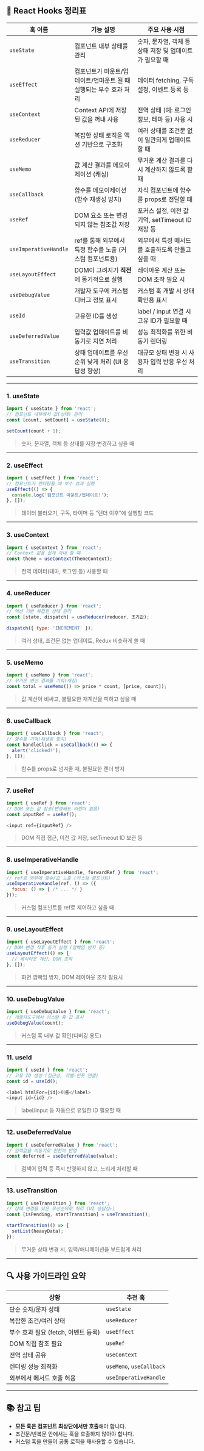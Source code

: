 ## 🧩 React Hooks 정리표

| 훅 이름                  | 기능 설명                                 | 주요 사용 시점                            |
| --------------------- | ------------------------------------- | ----------------------------------- |
| `useState`            | 컴포넌트 내부 상태를 관리                        | 숫자, 문자열, 객체 등 상태 저장 및 업데이트가 필요할 때   |
| `useEffect`           | 컴포넌트가 마운트/업데이트/언마운트 될 때 실행되는 부수 효과 처리 | 데이터 fetching, 구독 설정, 이벤트 등록 등       |
| `useContext`          | Context API에 저장된 값을 꺼내 사용             | 전역 상태 (예: 로그인 정보, 테마 등) 사용 시        |
| `useReducer`          | 복잡한 상태 로직을 액션 기반으로 구조화                | 여러 상태를 조건문 없이 일관되게 업데이트할 때          |
| `useMemo`             | 값 계산 결과를 메모이제이션 (캐싱)                  | 무거운 계산 결과를 다시 계산하지 않도록 할 때          |
| `useCallback`         | 함수를 메모이제이션 (함수 재생성 방지)                | 자식 컴포넌트에 함수를 props로 전달할 때           |
| `useRef`              | DOM 요소 또는 변경되지 않는 참조값 저장              | 포커스 설정, 이전 값 기억, setTimeout ID 저장 등 |
| `useImperativeHandle` | ref를 통해 외부에서 특정 함수를 노출 (커스텀 컴포넌트용)    | 외부에서 특정 메서드를 호출하도록 만들고 싶을 때         |
| `useLayoutEffect`     | DOM이 그려지기 **직전**에 동기적으로 실행            | 레이아웃 계산 또는 DOM 조작 필요 시              |
| `useDebugValue`       | 개발자 도구에 커스텀 디버그 정보 표시                 | 커스텀 훅 개발 시 상태 확인용 표시                |
| `useId`               | 고유한 ID를 생성                            | label / input 연결 시 고유 ID가 필요할 때     |
| `useDeferredValue`    | 입력값 업데이트를 비동기로 지연 처리                  | 성능 최적화를 위한 비동기 렌더링                  |
| `useTransition`       | 상태 업데이트를 우선순위 낮게 처리 (UI 응답성 향상)       | 대규모 상태 변경 시 사용자 입력 반응 우선 처리         |

---

### 1. **useState**

```js
import { useState } from 'react';
// 컴포넌트 내부에서 값(상태) 관리
const [count, setCount] = useState(0);

setCount(count + 1);
```

> 숫자, 문자열, 객체 등 상태를 저장·변경하고 싶을 때

---

### 2. **useEffect**

```js
import { useEffect } from 'react';
// 컴포넌트가 렌더링될 때 부수 효과 실행
useEffect(() => {
  console.log('컴포넌트 마운트/업데이트!');
}, []);
```

> 데이터 불러오기, 구독, 타이머 등 “렌더 이후”에 실행할 코드

---

### 3. **useContext**

```js
import { useContext } from 'react';
// Context 값을 쉽게 꺼내 쓸 때
const theme = useContext(ThemeContext);
```

> 전역 데이터(테마, 로그인 등) 사용할 때

---

### 4. **useReducer**

```js
import { useReducer } from 'react';
// 액션 기반 복잡한 상태 관리
const [state, dispatch] = useReducer(reducer, 초기값);

dispatch({ type: 'INCREMENT' });
```

> 여러 상태, 조건문 없는 업데이트, Redux 비슷하게 쓸 때

---

### 5. **useMemo**

```js
import { useMemo } from 'react';
// 무거운 연산 결과를 기억(캐싱)
const total = useMemo(() => price * count, [price, count]);
```

> 값 계산이 비싸고, 불필요한 재계산을 피하고 싶을 때

---

### 6. **useCallback**

```js
import { useCallback } from 'react';
// 함수를 기억(재생성 방지)
const handleClick = useCallback(() => {
  alert('clicked!');
}, []);
```

> 함수를 props로 넘겨줄 때, 불필요한 렌더 방지

---

### 7. **useRef**

```js
import { useRef } from 'react';
// DOM 또는 값 참조(변경돼도 리렌더 없음)
const inputRef = useRef();

<input ref={inputRef} />
```

> DOM 직접 접근, 이전 값 저장, setTimeout ID 보관 등

---

### 8. **useImperativeHandle**

```js
import { useImperativeHandle, forwardRef } from 'react';
// ref로 외부에 함수/값 노출 (커스텀 컴포넌트)
useImperativeHandle(ref, () => ({
  focus: () => { /* ... */ }
}));
```

> 커스텀 컴포넌트를 ref로 제어하고 싶을 때

---

### 9. **useLayoutEffect**

```js
import { useLayoutEffect } from 'react';
// DOM 변경 직후 동기 실행 (깜빡임 방지 등)
useLayoutEffect(() => {
  // 레이아웃 계산, DOM 조작
}, []);
```

> 화면 깜빡임 방지, DOM 레이아웃 조작 필요시

---

### 10. **useDebugValue**

```js
import { useDebugValue } from 'react';
// 개발자도구에서 커스텀 훅 값 표시
useDebugValue(count);
```

> 커스텀 훅 내부 값 확인(디버깅 용도)

---

### 11. **useId**

```js
import { useId } from 'react';
// 고유 ID 생성 (접근성, 라벨-인풋 연결)
const id = useId();

<label htmlFor={id}>이름</label>
<input id={id} />
```

> label/input 등 자동으로 유일한 ID 필요할 때

---

### 12. **useDeferredValue**

```js
import { useDeferredValue } from 'react';
// 입력값을 비동기로 천천히 반영
const deferred = useDeferredValue(value);
```

> 검색어 입력 등 즉시 반영하지 않고, 느리게 처리할 때

---

### 13. **useTransition**

```js
import { useTransition } from 'react';
// 상태 변경을 낮은 우선순위로 처리 (UI 응답성↑)
const [isPending, startTransition] = useTransition();

startTransition(() => {
  setList(heavyData);
});
```

> 무거운 상태 변경 시, 입력/애니메이션을 부드럽게 처리

---

## 🔍 사용 가이드라인 요약

| 상황                       | 추천 훅                     |
| ------------------------ | ------------------------ |
| 단순 숫자/문자 상태              | `useState`               |
| 복잡한 조건/여러 상태             | `useReducer`             |
| 부수 효과 필요 (fetch, 이벤트 등록) | `useEffect`              |
| DOM 직접 참조 필요             | `useRef`                 |
| 전역 상태 공유                 | `useContext`             |
| 렌더링 성능 최적화               | `useMemo`, `useCallback` |
| 외부에서 메서드 호출 허용           | `useImperativeHandle`    |

---

## 📚 참고 팁

* **모든 훅은 컴포넌트 최상단에서만 호출**해야 합니다.
* 조건문/반복문 안에서는 훅을 호출하지 않아야 합니다.
* 커스텀 훅을 만들어 공통 로직을 재사용할 수 있습니다.
